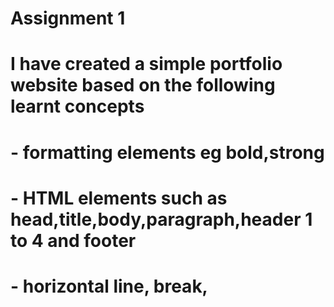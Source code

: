 # Assignment 1
# I have created a simple portfolio website based on the following learnt concepts
# - formatting elements eg bold,strong 
# - HTML elements such as head,title,body,paragraph,header 1 to 4 and footer
# - horizontal line, break,
